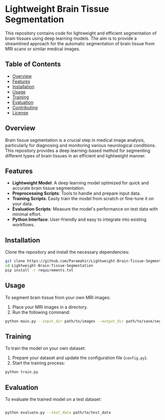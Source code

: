 # Lightweight Brain Tissue Segmentation

This repository contains code for lightweight and efficient segmentation of brain tissues using deep learning models. The aim is to provide a streamlined approach for the automatic segmentation of brain tissue from MRI scans or similar medical images.

## Table of Contents
- [Overview](#overview)
- [Features](#features)
- [Installation](#installation)
- [Usage](#usage)
- [Training](#training)
- [Evaluation](#evaluation)
- [Contributing](#contributing)
- [License](#license)

## Overview

Brain tissue segmentation is a crucial step in medical image analysis, particularly for diagnosing and monitoring various neurological conditions. This repository provides a deep learning-based method for segmenting different types of brain tissues in an efficient and lightweight manner.

## Features

- **Lightweight Model**: A deep learning model optimized for quick and accurate brain tissue segmentation.
- **Preprocessing Scripts**: Tools to handle and prepare input data.
- **Training Scripts**: Easily train the model from scratch or fine-tune it on your data.
- **Evaluation Scripts**: Measure the model's performance on test data with minimal effort.
- **Python Interface**: User-friendly and easy to integrate into existing workflows.

## Installation

Clone the repository and install the necessary dependencies:

```bash
git clone https://github.com/Paramahir/Lightweight-Brain-Tissue-Segmentation.git
cd Lightweight-Brain-Tissue-Segmentation
pip install -r requirements.txt
```

## Usage

To segment brain tissue from your own MRI images:

1. Place your MRI images in a directory.
2. Run the following command:

```bash
python main.py --input_dir path/to/images --output_dir path/to/save/segmented_images
```
## Training

To train the model on your own dataset:

1. Prepare your dataset and update the configuration file (`config.py`).
2. Start the training process:

```bash
python train.py
```
## Evaluation

To evaluate the trained model on a test dataset:

```bash

python evaluate.py --test_data path/to/test_data
```
